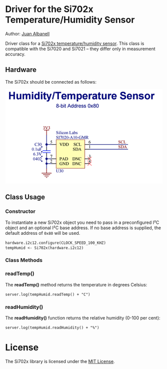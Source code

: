 # Driver for the Si702x Temperature/Humidity Sensor

Author: [Juan Albanell](https://github.com/juanderful11/)

Driver class for a [Si702x temperature/humidity sensor](http://www.silabs.com/Support%20Documents/TechnicalDocs/Si7021-A20.pdf). This class is compatible with the Si7020 and Si7021 &ndash; they differ only in measurement accuracy.

## Hardware

The Si702x should be connected as follows:

![Si7020 Circuit](./circuit.png)

## Class Usage

### Constructor

To instantiate a new Si702x object you need to pass in a preconfigured I&sup2;C object and an optional I&sup2;C base address. If no base address is supplied, the default address of `0x80` will be used.

```squirrel
hardware.i2c12.configure(CLOCK_SPEED_100_KHZ)
tempHumid <- Si702x(hardware.i2c12)
```

### Class Methods

### readTemp()

The **readTemp()** method returns the temperature in degrees Celsius:

```squirrel
server.log(tempHumid.readTemp() + "C")
```

### readHumidity()

The **readHumidity()** function returns the relative humidity (0-100 per cent):

```squirrel
server.log(tempHumid.readHumidity() + "%")
```

# License

The Si702x library is licensed under the [MIT License](./LICENSE).
